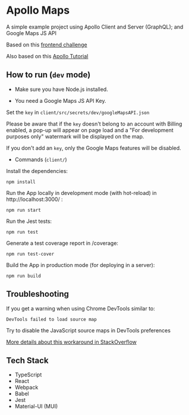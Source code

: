 # Apollo Maps

A simple example project using Apollo Client and Server (GraphQL); and Google Maps JS API

Based on this [frontend challenge](https://github.com/W01fw00d/frontend-challenge)

Also based on this [Apollo Tutorial](https://odyssey.apollographql.com/)

## How to run (`dev` mode)

- Make sure you have Node.js installed.

- You need a Google Maps JS API Key.

Set the `key` in `client/src/secrets/dev/googleMapsAPI.json`

Please be aware that if the `key` doesn't belong to an account with Billing enabled, a pop-up will appear on page load and a "For development purposes only" watermark will be displayed on the map.

If you don't add an `key`, only the Google Maps features will be disabled.

- Commands (`client/`)

Install the dependencies:

```
npm install
```

Run the App locally in development mode (with hot-reload) in http://localhost:3000/ :

```
npm run start
```

Run the Jest tests:

```
npm run test
```

Generate a test coverage report in /coverage:

```
npm run test-cover
```

Build the App in production mode (for deploying in a server):

```
npm run build
```

## Troubleshooting

If you get a warning when using Chrome DevTools similar to:

`DevTools failed to load source map`

Try to disable the JavaScript source maps in DevTools preferences

[More details about this workaround in StackOverflow](https://stackoverflow.com/questions/35002087/disable-source-maps-in-chrome-devtools#:~:text=Open%20Developer%20Tools%2C%20go%20to,under%20the%20%22Sources%22%20settings.)

## Tech Stack

- TypeScript
- React
- Webpack
- Babel
- Jest
- Material-UI (MUI)
